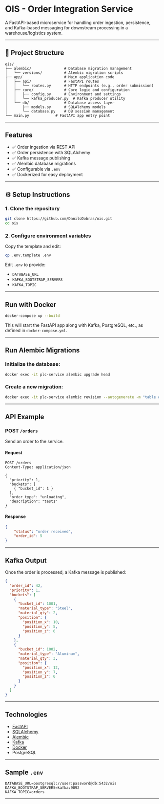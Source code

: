 # OIS - Order Integration Service

A FastAPI-based microservice for handling order ingestion, persistence, and Kafka-based messaging for downstream processing in a warehouse/logistics system.

---

## 📁 Project Structure

```
ois/
├── alembic/               # Database migration management
│   └── versions/          # Alembic migration scripts
├── app/                   # Main application code
│   ├── api/               # FastAPI routes
│   │   └── routes.py      # HTTP endpoints (e.g., order submission)
│   ├── core/              # Core logic and configuration
│   │   ├── config.py      # Environment and settings
│   │   └── kafka_producer.py  # Kafka producer utility
│   └── db/                # Database access layer
│       ├── models.py      # SQLAlchemy models
│       └── database.py    # DB session management
└── main.py            # FastAPI app entry point
```

---

## Features

* ✅ Order ingestion via REST API
* ✅ Order persistence with SQLAlchemy
* ✅ Kafka message publishing
* ✅ Alembic database migrations
* ✅ Configurable via `.env`
* ✅ Dockerized for easy deployment

---

## ⚙️ Setup Instructions

### 1. Clone the repository

```bash
git clone https://github.com/DaniloDobras/ois.git
cd ois
```

### 2. Configure environment variables

Copy the template and edit:

```bash
cp .env.template .env
```

Edit `.env` to provide:

* `DATABASE_URL`
* `KAFKA_BOOTSTRAP_SERVERS`
* `KAFKA_TOPIC`

---

## Run with Docker

```bash
docker-compose up --build
```

This will start the FastAPI app along with Kafka, PostgreSQL, etc., as defined in `docker-compose.yml`.

---

## Run Alembic Migrations

### Initialize the database:

```bash
docker exec -it plc-service alembic upgrade head
```

### Create a new migration:

```bash
docker exec -it plc-service alembic revision --autogenerate -m "table added"
```

---

## API Example

### POST `/orders`

Send an order to the service.

#### Request

```http
POST /orders
Content-Type: application/json

{
  "priority": 1,
  "buckets": [
    { "bucket_id": 1 }
  ],
  "order_type": "unloading",
  "description": "test1"
}

```

#### Response

```json
{
    "status": "order received",
    "order_id": 5
}
```

---

## Kafka Output

Once the order is processed, a Kafka message is published:

```json
{
  "order_id": 42,
  "priority": 1,
  "buckets": [
    {
      "bucket_id": 1001,
      "material_type": "Steel",
      "material_qty": 2,
      "position": {
        "position_x": 10,
        "position_y": 5,
        "position_z": 0
      }
    },
    {
      "bucket_id": 1002,
      "material_type": "Aluminum",
      "material_qty": 3,
      "position": {
        "position_x": 12,
        "position_y": 7,
        "position_z": 0
      }
    }
  ]
}
```

---

##  Technologies

* [FastAPI](https://fastapi.tiangolo.com/)
* [SQLAlchemy](https://www.sqlalchemy.org/)
* [Alembic](https://alembic.sqlalchemy.org/)
* [Kafka](https://kafka.apache.org/)
* [Docker](https://www.docker.com/)
* PostgreSQL

---

## Sample `.env`

```env
DATABASE_URL=postgresql://user:password@db:5432/ois
KAFKA_BOOTSTRAP_SERVERS=kafka:9092
KAFKA_TOPIC=orders
```

---
